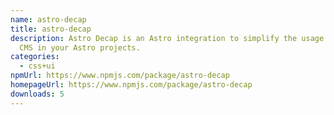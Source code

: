 ```yaml
---
name: astro-decap
title: astro-decap
description: Astro Decap is an Astro integration to simplify the usage of Deacap
  CMS in your Astro projects.
categories:
  - css+ui
npmUrl: https://www.npmjs.com/package/astro-decap
homepageUrl: https://www.npmjs.com/package/astro-decap
downloads: 5
---
```


